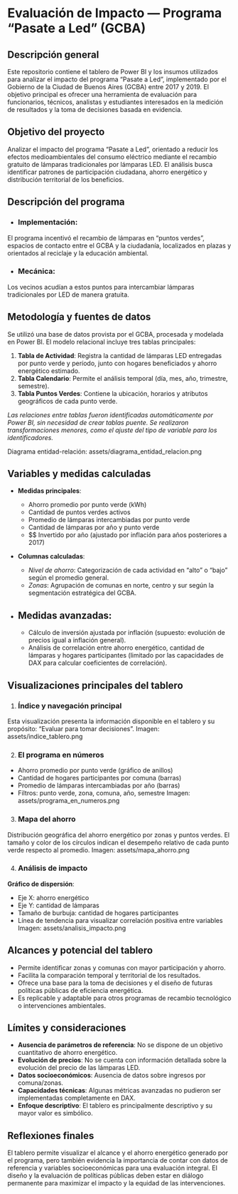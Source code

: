 # Evaluación de Impacto — Programa “Pasate a Led” (GCBA)

## Descripción general
Este repositorio contiene el tablero de Power BI y los insumos utilizados para analizar el impacto del programa “Pasate a Led”, implementado por el Gobierno de la Ciudad de Buenos Aires (GCBA) entre 2017 y 2019. El objetivo principal es ofrecer una herramienta de evaluación para funcionarios, técnicos, analistas y estudiantes interesados en la medición de resultados y la toma de decisiones basada en evidencia.

## Objetivo del proyecto
Analizar el impacto del programa “Pasate a Led”, orientado a reducir los efectos medioambientales del consumo eléctrico mediante el recambio gratuito de lámparas tradicionales por lámparas LED. El análisis busca identificar patrones de participación ciudadana, ahorro energético y distribución territorial de los beneficios.

## Descripción del programa
- ### Implementación:
El programa incentivó el recambio de lámparas en “puntos verdes”, espacios de contacto entre el GCBA y la ciudadanía, localizados en plazas y orientados al reciclaje y la educación ambiental.
- ### Mecánica:
Los vecinos acudían a estos puntos para intercambiar lámparas tradicionales por LED de manera gratuita.

## Metodología y fuentes de datos
Se utilizó una base de datos provista por el GCBA, procesada y modelada en Power BI. El modelo relacional incluye tres tablas principales:
1. **Tabla de Actividad**: Registra la cantidad de lámparas LED entregadas por punto verde y período, junto con hogares beneficiados y ahorro energético estimado.
2. **Tabla Calendario**: Permite el análisis temporal (día, mes, año, trimestre, semestre).
3. **Tabla Puntos Verdes**: Contiene la ubicación, horarios y atributos geográficos de cada punto verde.

*Las relaciones entre tablas fueron identificadas automáticamente por Power BI, sin necesidad de crear tablas puente. Se realizaron transformaciones menores, como el ajuste del tipo de variable para los identificadores.*

Diagrama entidad-relación: assets/diagrama_entidad_relacion.png

## Variables y medidas calculadas
- **Medidas principales**:
  - Ahorro promedio por punto verde (kWh)
  - Cantidad de puntos verdes activos
  - Promedio de lámparas intercambiadas por punto verde
  - Cantidad de lámparas por año y punto verde
  - $$ Invertido por año (ajustado por inflación para años posteriores a 2017)

- **Columnas calculadas**:
  - *Nivel de ahorro*: Categorización de cada actividad en “alto” o “bajo” según el promedio general.
  - *Zonas*: Agrupación de comunas en norte, centro y sur según la segmentación estratégica del GCBA.

- ## Medidas avanzadas:
  - Cálculo de inversión ajustada por inflación (supuesto: evolución de precios igual a inflación general).
  - Análisis de correlación entre ahorro energético, cantidad de lámparas y hogares participantes (limitado por las capacidades de DAX para calcular coeficientes de correlación).
    
## Visualizaciones principales del tablero
1. ### Índice y navegación principal
Esta visualización presenta la información disponible en el tablero y su propósito: “Evaluar para tomar decisiones”.
Imagen: assets/indice_tablero.png

2. ### El programa en números
  - Ahorro promedio por punto verde (gráfico de anillos)
  - Cantidad de hogares participantes por comuna (barras)
  - Promedio de lámparas intercambiadas por año (barras)
  - Filtros: punto verde, zona, comuna, año, semestre
Imagen: assets/programa_en_numeros.png

3. ### Mapa del ahorro
Distribución geográfica del ahorro energético por zonas y puntos verdes. El tamaño y color de los círculos indican el desempeño relativo de cada punto verde respecto al promedio.
Imagen: assets/mapa_ahorro.png

4. ### Análisis de impacto
**Gráfico de dispersión**:
  - Eje X: ahorro energético
  - Eje Y: cantidad de lámparas
  - Tamaño de burbuja: cantidad de hogares participantes
  - Línea de tendencia para visualizar correlación positiva entre variables
Imagen: assets/analisis_impacto.png

## Alcances y potencial del tablero
  - Permite identificar zonas y comunas con mayor participación y ahorro.
  - Facilita la comparación temporal y territorial de los resultados.
-   Ofrece una base para la toma de decisiones y el diseño de futuras políticas públicas de eficiencia energética.
-   Es replicable y adaptable para otros programas de recambio tecnológico o intervenciones ambientales.
  
## Límites y consideraciones
 - **Ausencia de parámetros de referencia**: No se dispone de un objetivo cuantitativo de ahorro energético.
  - **Evolución de precios**: No se cuenta con información detallada sobre la evolución del precio de las lámparas LED.
  - **Datos socioeconómicos**: Ausencia de datos sobre ingresos por comuna/zonas.
  - **Capacidades técnicas**: Algunas métricas avanzadas no pudieron ser implementadas completamente en DAX.
  - **Enfoque descriptivo**: El tablero es principalmente descriptivo y su mayor valor es simbólico.

## Reflexiones finales
El tablero permite visualizar el alcance y el ahorro energético generado por el programa, pero también evidencia la importancia de contar con datos de referencia y variables socioeconómicas para una evaluación integral. El diseño y la evaluación de políticas públicas deben estar en diálogo permanente para maximizar el impacto y la equidad de las intervenciones.


